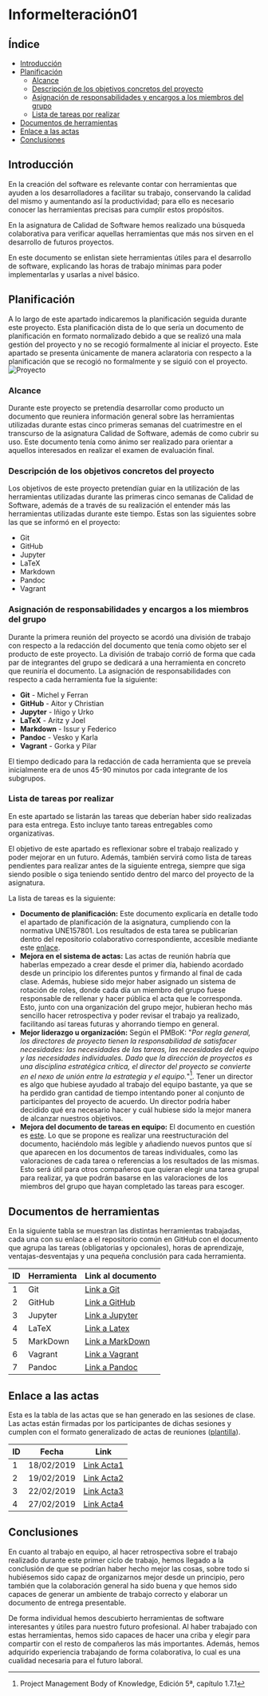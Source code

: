 # InformeIteración01

## Índice
* [Introducción](#Introducción)
* [Planificación](#Planificación)
    * [Alcance](#Alcance)
    * [Descripción de los objetivos concretos del proyecto](#Descripción-de-los-objetivos-concretos-del-proyecto)
    * [Asignación de responsabilidades y encargos a los miembros del grupo](#Asignación-de-responsabilidades-y-encargos-a-los-miembros-del-grupo)
    * [Lista de tareas por realizar](#Lista-de-tareas-por-realizar)
* [Documentos de herramientas](#Documentos-de-herramientas)
* [Enlace a las actas](#Enlace-a-las-actas)
* [Conclusiones](#Conclusiones)




## Introducción
En la creación del software es relevante contar con herramientas que ayuden a los desarrolladores a facilitar su trabajo, conservando la calidad del mismo y aumentando así la productividad; para ello es necesario conocer las herramientas precisas para cumplir estos propósitos. 

En la asignatura de Calidad de Software hemos realizado una búsqueda colaborativa para verificar aquellas herramientas que más nos sirven en el desarrollo de futuros proyectos. 

En este documento se enlistan siete herramientas útiles para el desarrollo de software, explicando las horas de trabajo mínimas para poder implementarlas y usarlas a nivel básico. 

## Planificación
A lo largo de este apartado indicaremos la planificación seguida durante este proyecto. Esta planificación dista de lo que sería un documento de planificación en formato normalizado debido a que se realizó una mala gestión del proyecto y no se recogió formalmente al iniciar el proyecto. Este apartado se presenta únicamente de manera aclaratoria con respecto a la planificación que se recogió no formalmente y se siguió con el proyecto.
![Proyecto](https://i.imgur.com/4QomtHb.png)

### Alcance

Durante este proyecto se pretendía desarrollar como producto un documento que reuniera información general sobre las herramientas utilizadas durante estas cinco primeras semanas del cuatrimestre en el transcurso de la asignatura Calidad de Software, además de como cubrir su uso. Este documento tenía como ánimo ser realizado para orientar a aquellos interesados en realizar el examen de evaluación final.

### Descripción de los objetivos concretos del proyecto

Los objetivos de este proyecto pretendían guiar en la utilización de las herramientas utilizadas durante las primeras cinco semanas de Calidad de Software, además de a través de su realización el entender más las herramientas utilizadas durante este tiempo. Estas son las siguientes sobre las que se informó en el proyecto:

* Git
* GitHub
* Jupyter
* LaTeX
* Markdown
* Pandoc
* Vagrant

### Asignación de responsabilidades y encargos a los miembros del grupo
Durante la primera reunión del proyecto se acordó una división de trabajo con respecto a la redacción del documento que tenía como objeto ser el producto de este proyecto. La división de trabajo corrió de forma que cada par de integrantes del grupo se dedicará a una herramienta en concreto que reuniría el documento. La asignación de responsabilidades con respecto a cada herramienta fue la siguiente:

* **Git** - Michel y Ferran
* **GitHub** - Aitor y Christian
* **Jupyter** - Iñigo y Urko
* **LaTeX** - Aritz y Joel
* **Markdown** - Issur y Federico
* **Pandoc** - Vesko y Karla
* **Vagrant** - Gorka y Pilar

El tiempo dedicado para la redacción de cada herramienta que se preveía inicialmente era de unos 45-90 minutos por cada integrante de los subgrupos.

### Lista de tareas por realizar
En este apartado se listarán las tareas que deberían haber sido realizadas para esta entrega. Esto incluye tanto tareas entregables como organizativas.

El objetivo de este apartado es reflexionar sobre el trabajo realizado y poder mejorar en un futuro. Además, también servirá como lista de tareas pendientes para realizar antes de la siguiente entrega, siempre que siga siendo posible o siga teniendo sentido dentro del marco del proyecto de la asignatura. 

La lista de tareas es la siguiente:
* **Documento de planificación:** Este documento explicaría en detalle todo el apartado de planificación de la asignatura, cumpliendo con la normativa UNE157801. Los resultados de esta tarea se publicarían dentro del repositorio colaborativo correspondiente, accesible mediante este [enlace](https://github.com/cs-ehu/Ejemplo/tree/master/UNE157801).
* **Mejora en el sistema de actas:** Las actas de reunión habría que haberlas empezado a crear desde el primer día, habiendo acordado desde un principio los diferentes puntos y firmando al final de cada clase. Además, hubiese sido mejor haber asignado un sistema de rotación de roles, donde cada día un miembro del grupo fuese responsable de rellenar y hacer pública el acta que le corresponda. Esto, junto con una organización del grupo mejor, hubieran hecho más sencillo hacer retrospectiva y poder revisar el trabajo ya realizado, facilitando así tareas futuras y ahorrando tiempo en general.
* **Mejor liderazgo u organización:** Según el PMBoK:
"*Por regla general, los directores de proyecto tienen la responsabilidad de satisfacer necesidades: las necesidades de las tareas, las necesidades del equipo y las necesidades individuales. Dado que la dirección de proyectos es una disciplina estratégica crítica, el director del proyecto se convierte en el nexo de unión entre la estrategia y el equipo.*"[^1].
Tener un director es algo que hubiese ayudado al trabajo del equipo bastante, ya que se ha perdido gran cantidad de tiempo intentando poner al conjunto de participantes del proyecto de acuerdo. Un director podría haber decidido qué era necesario hacer y cuál hubiese sido la mejor manera de alcanzar nuestros objetivos.
* **Mejora del documento de tareas en equipo:** El documento en cuestión es [este](https://drive.google.com/open?id=1LuutlDD6npYrlyRaBtM6Lkla8bskRo7NBxZasJ1bGOY). Lo que se propone es realizar una reestructuración del documento, haciéndolo más legible y añadiendo nuevos puntos que sí que aparecen en los documentos de tareas individuales, como las valoraciones de cada tarea o referencias a los resultados de las mismas. Esto será útil para otros compañeros que quieran elegir una tarea grupal para realizar, ya que podrán basarse en las valoraciones de los miembros del grupo que hayan completado las tareas para escoger.

[^1]:Project Management Body of Knowledge, Edición 5ª, capítulo 1.7.1
## Documentos de herramientas
En la siguiente tabla se muestran las distintas herramientas trabajadas, cada una con su enlace a el repositorio común en GitHub con el documento que agrupa las tareas (obligatorias y opcionales), horas de aprendizaje, ventajas-desventajas y una pequeña conclusión para cada herramienta. 

| ID | Herramienta | Link al documento |
| -------- | -------- | -------- |
| 1 | Git     | [Link a Git](https://github.com/cs-ehu/Ejemplo/blob/master/UNE157801/2%20Memoria/2.05%20Normas%20y%20referencias/2.5.3%20Métodos%2C%20herramientas%2C%20modelos%2C%20métricas%20y%20prototipos/2.5.3.2%20Herramientas/herramienta.git.md)|
|2| GitHub| [Link a GitHub](https://github.com/cs-ehu/Ejemplo/blob/master/UNE157801/2%20Memoria/2.05%20Normas%20y%20referencias/2.5.3%20Métodos%2C%20herramientas%2C%20modelos%2C%20métricas%20y%20prototipos/2.5.3.2%20Herramientas/herramienta.github.md)|
|3| Jupyter | [Link a Jupyter](https://github.com/cs-ehu/Ejemplo/blob/master/UNE157801/2%20Memoria/2.05%20Normas%20y%20referencias/2.5.3%20Métodos%2C%20herramientas%2C%20modelos%2C%20métricas%20y%20prototipos/2.5.3.2%20Herramientas/herramienta.jupyter.md)|
|4| LaTeX | [Link a Latex](https://github.com/cs-ehu/Ejemplo/blob/master/UNE157801/2%20Memoria/2.05%20Normas%20y%20referencias/2.5.3%20Métodos%2C%20herramientas%2C%20modelos%2C%20métricas%20y%20prototipos/2.5.3.2%20Herramientas/herramienta.latex.md)|
|5| MarkDown | [Link a MarkDown](https://github.com/cs-ehu/Ejemplo/blob/master/UNE157801/2%20Memoria/2.05%20Normas%20y%20referencias/2.5.3%20Métodos%2C%20herramientas%2C%20modelos%2C%20métricas%20y%20prototipos/2.5.3.2%20Herramientas/herramienta.markdown.md)|
|6| Vagrant | [Link a Vagrant](https://github.com/cs-ehu/Ejemplo/blob/master/UNE157801/2%20Memoria/2.05%20Normas%20y%20referencias/2.5.3%20Métodos%2C%20herramientas%2C%20modelos%2C%20métricas%20y%20prototipos/2.5.3.2%20Herramientas/herramienta.vagrant.md)|
|7| Pandoc|[Link a Pandoc](https://github.com/cs-ehu/Ejemplo/blob/master/UNE157801/2%20Memoria/2.05%20Normas%20y%20referencias/2.5.3%20Métodos%2C%20herramientas%2C%20modelos%2C%20métricas%20y%20prototipos/2.5.3.2%20Herramientas/herramienta.pandoc.md)|

## Enlace a las actas
Esta es la tabla de las actas que se han generado en las sesiones de clase. Las actas están firmadas por los participantes de dichas sesiones y cumplen con el formato generalizado de actas de reuniones ([plantilla](https://github.com/cs-ehu/Ejemplo/blob/master/UNE157801/2%20Memoria/2.13%20Organizaci%C3%B3n%20y%20gesti%C3%B3n%20del%20proyecto/2.13.4%20Seguimiento%20y%20Control/2.13.4.1%20Actas%20de%20Reuniones/ModeloActa.md)).

| ID | Fecha | Link |
| -------- | -------- | -------- |
| 1     | 18/02/2019     | [Link Acta1](https://github.com/cs-ehu/Ejemplo/blob/master/UNE157801/2%20Memoria/2.13%20Organización%20y%20gestión%20del%20proyecto/2.13.4%20Seguimiento%20y%20Control/2.13.4.1%20Actas%20de%20Reuniones/Acta_18_02_2019.md)     |
| 2     | 19/02/2019     | [Link Acta2](https://github.com/cs-ehu/Ejemplo/blob/master/UNE157801/2%20Memoria/2.13%20Organización%20y%20gestión%20del%20proyecto/2.13.4%20Seguimiento%20y%20Control/2.13.4.1%20Actas%20de%20Reuniones/Acta_19_02_2019.md)     |
| 3     | 22/02/2019     | [Link Acta3](https://github.com/cs-ehu/Ejemplo/blob/master/UNE157801/2%20Memoria/2.13%20Organización%20y%20gestión%20del%20proyecto/2.13.4%20Seguimiento%20y%20Control/2.13.4.1%20Actas%20de%20Reuniones/Acta_22_02_2019.md)     |
| 4     | 27/02/2019     | [Link Acta4](https://github.com/cs-ehu/Ejemplo/blob/master/UNE157801/2%20Memoria/2.13%20Organización%20y%20gestión%20del%20proyecto/2.13.4%20Seguimiento%20y%20Control/2.13.4.1%20Actas%20de%20Reuniones/Acta_27_02_2019.md)     |

## Conclusiones
En cuanto al trabajo en equipo, al hacer retrospectiva sobre el trabajo realizado durante este primer ciclo de trabajo, hemos llegado a la conclusión de que se podrían haber hecho mejor las cosas, sobre todo si hubiésemos sido capaz de organizarnos mejor desde un principio, pero también que la colaboración general ha sido buena y que hemos sido capaces de generar un ambiente de trabajo correcto y elaborar un documento de entrega presentable.

De forma individual hemos descubierto herramientas de software interesantes y útiles para nuestro futuro profesional. Al haber trabajado con estas herramientas, hemos sido capaces de hacer una criba y elegir para compartir con el resto de compañeros las más importantes. Además, hemos adquirido experiencia trabajando de forma colaborativa, lo cual es una cualidad necesaria para el futuro laboral.
